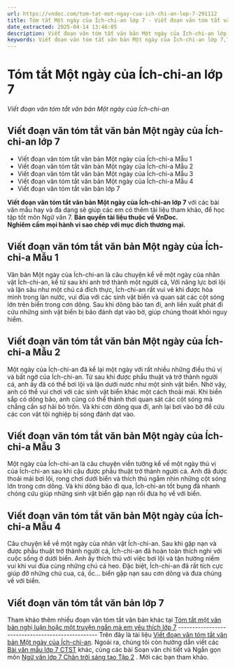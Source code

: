 ```yaml
---
url: https://vndoc.com/tom-tat-mot-ngay-cua-ich-chi-an-lop-7-291112
title: Tóm tắt Một ngày của Ích-chi-an lớp 7 - Viết đoạn văn tóm tắt văn bản Một ngày của Ích-chi-an - VnDoc.com
date_extracted: 2025-04-14 13:46:05
description: Viết đoạn văn tóm tắt văn bản Một ngày của Ích-chi-an lớp 7 được biên soạn nhằm giúp các em HS đạt kết quả tốt trong quá trình làm bài tập và học tập môn Ngữ văn lớp 7.
keywords: Viết đoạn văn tóm tắt văn bản Một ngày của Ích-chi-an lớp 7,Tóm tắt Một ngày của Ích-chi-an,Viết đoạn văn tóm tắt văn bản Một ngày của Ích-chi-an,Tóm tắt nội dung văn bản Một ngày của Ích-chi-an,Tóm tắt Một ngày của Ích-chi-an lớp 7,viết đoạn văn tóm tắt Một ngày của Ích-chi-an,đoạn văn tóm tắt Một ngày của Ích-chi-an,tóm tắt văn bản Một ngày của Ích-chi-an,đoạn văn tóm tắt văn bản Một ngày của Ích-chi-an,viết đoạn văn tóm tắt văn bản lớp 7,tóm tắt văn bản
---
```


# Tóm tắt Một ngày của Ích-chi-an lớp 7
 _Viết đoạn văn tóm tắt văn bản Một ngày của Ích-chi-an_
## **Viết đoạn văn tóm tắt văn bản Một ngày của Ích-chi-an lớp 7**
  * Viết đoạn văn tóm tắt văn bản Một ngày của Ích-chi-a Mẫu 1
  * Viết đoạn văn tóm tắt văn bản Một ngày của Ích-chi-a Mẫu 2
  * Viết đoạn văn tóm tắt văn bản Một ngày của Ích-chi-a Mẫu 3
  * Viết đoạn văn tóm tắt văn bản Một ngày của Ích-chi-a Mẫu 4
  * Viết đoạn văn tóm tắt văn bản lớp 7 

**Viết đoạn văn tóm tắt văn bản Một ngày của Ích-chi-an lớp 7** với các bài văn mẫu hay và đa dạng sẽ giúp các em có thêm tài liệu tham khảo, để học tập tốt môn Ngữ văn 7.
**Bản quyền tài liệu thuộc về VnDoc.  
Nghiêm cấm mọi hành vi sao chép với mục đích thương mại.**
## **Viết đoạn văn tóm tắt văn bản Một ngày của Ích-chi-a Mẫu 1**
Văn bản Một ngày của Ích-chi-an là câu chuyện kể về một ngày của nhân vật Ích-chi-an, kể từ sau khi anh trở thành một người cá, Với năng lực bơi lội và lặn sâu như một chú cá đích thực, Ích-chi-an rất vui vẻ khi được hòa mình trong làn nước, vui đùa với các sinh vật biển và quan sát các cột sóng lớn trên biển trong cơn dông. Sau khi dông bão tan đi, anh liền xuất phát đi cứu những sinh vật biển bị bão đánh dạt vào bờ, giúp chúng thoát khỏi nguy hiểm.
## **Viết đoạn văn tóm tắt văn bản Một ngày của Ích-chi-a Mẫu 2**
Một ngày của Ích-chi-an đã kể lại một ngày với rất nhiều những điều thú vị và bất ngờ của Ích-chi-an. Từ sau khi được phẫu thuật và trở thành người cá, anh ấy đã có thể bơi lội và lặn dưới nước như một sinh vật biển. Nhờ vậy, anh có thể vui chơi với các sinh vật biển khác một cách thoải mái. Khi biển sắp có dông bão, anh cũng có thể thảnh thơi quan sát các cột sóng mà chẳng cần sợ hãi bỏ trốn. Và khi cơn dông qua đi, anh lại bơi vào bờ để cứu các con vật tội nghiệp bị sóng đánh dạt vào.
## **Viết đoạn văn tóm tắt văn bản Một ngày của Ích-chi-a Mẫu 3**
Một ngày của Ích-chi-an là câu chuyện viễn tưởng kể về một ngày thú vị của Ích-chi-an sau khi cậu được phẫu thuật trở thành người cá. Anh đã được thoải mái bơi lội, rong chơi dưới biển và thích thú ngắm nhìn những cột sóng lớn trong cơn dông. Và khi dông bão đi qua, Ích-chi-an tốt bụng đã nhanh chóng cứu giúp những sinh vật biển gặp nạn rồi đưa họ về với biển.
## **Viết đoạn văn tóm tắt văn bản Một ngày của Ích-chi-a Mẫu 4**
Câu chuyện kể về một ngày của nhân vật Ích-chi-an. Sau khi gặp nạn và được phẫu thuật trở thành người cá, Ích-chi-an đã hoàn toàn thích nghi với cuộc sống ở dưới biển. Anh ấy thích thú với việc bơi lội và tận hưởng niềm vui khi vui đùa cùng những chú cá heo. Đặc biệt, Ích-chi-an đã rất tích cực giúp đỡ những chú cua, cá, ốc… biển gặp nạn sau cơn dông và đưa chúng về với biển.
## **Viết đoạn văn tóm tắt văn bản lớp 7**
Tham khảo thêm nhiều đoạn văn tóm tắt văn bản khác tại [Tóm tắt một văn bản nghị luận hoặc một truyện ngắn mà em yêu thích lớp 7](<https://vndoc.com/viet-doan-van-tom-tat-van-ban-lop-7-291104>)
\-------------------------------------------------
Trên đây là tài liệu [Viết đoạn văn tóm tắt văn bản Một ngày của Ích-chi-an](<https://vndoc.com/tom-tat-mot-ngay-cua-ich-chi-an-lop-7-291112>). Ngoài ra, chúng tôi còn hướng dẫn viết các [Bài văn mẫu lớp 7 CTST](<https://vndoc.com/van-mau-lop-7ctst>) khác, cùng các bài Soạn văn chi tiết và Ngắn gọn môn [Ngữ văn lớp 7 Chân trời sáng tạo Tập 2](<https://vndoc.com/ngu-van-7-ctst-tap2>) . Mời các bạn tham khảo.
